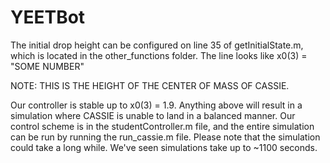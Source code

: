 # YEETBot

The initial drop height can be configured on line 35 of getInitialState.m, which is located in the other_functions folder. The line looks like x0(3) = "SOME NUMBER"

NOTE: THIS IS THE HEIGHT OF THE CENTER OF MASS OF CASSIE. 

Our controller is stable up to x0(3) = 1.9. Anything above will result in a simulation where CASSIE is unable to land in a balanced manner.
Our control scheme is in the studentController.m file, and the entire simulation can be run by running the run_cassie.m file.
Please note that the simulation could take a long while. We've seen simulations take up to ~1100 seconds.
